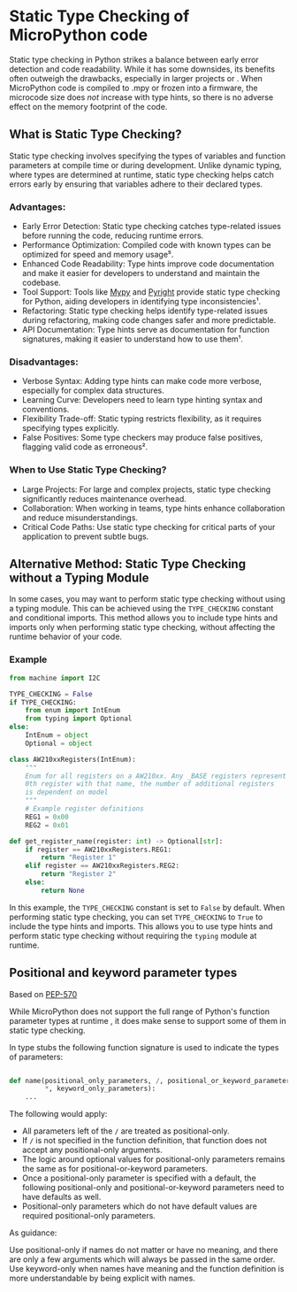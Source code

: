 # Static Type Checking of MicroPython code

Static type checking in Python strikes a balance between early error detection and code readability. While it has some downsides, its benefits often outweigh the drawbacks, especially in larger projects or .
When MicroPython code is compiled to .mpy or frozen into a firmware, the microcode size does *not* increase with type hints, so there is no adverse effect on the memory footprint of the code.

## What is Static Type Checking?
   Static type checking involves specifying the types of variables and function parameters at compile time or during development. Unlike dynamic typing, where types are determined at runtime, static type checking helps catch errors early by ensuring that variables adhere to their declared types.

### Advantages:
   - Early Error Detection: Static type checking catches type-related issues before running the code, reducing runtime errors.
   - Performance Optimization: Compiled code with known types can be optimized for speed and memory usage⁵.
   - Enhanced Code Readability: Type hints improve code documentation and make it easier for developers to understand and maintain the codebase.
   - Tool Support: Tools like [Mypy](mypy) and [Pyright](pyright) provide static type checking for Python, aiding developers in identifying type inconsistencies¹.
   - Refactoring: Static type checking helps identify type-related issues during refactoring, making code changes safer and more predictable.
   - API Documentation: Type hints serve as documentation for function signatures, making it easier to understand how to use them¹.

### Disadvantages:
   - Verbose Syntax: Adding type hints can make code more verbose, especially for complex data structures.
   - Learning Curve: Developers need to learn type hinting syntax and conventions.
   - Flexibility Trade-off: Static typing restricts flexibility, as it requires specifying types explicitly.
   - False Positives: Some type checkers may produce false positives, flagging valid code as erroneous².

### When to Use Static Type Checking?
   - Large Projects: For large and complex projects, static type checking significantly reduces maintenance overhead.
   - Collaboration: When working in teams, type hints enhance collaboration and reduce misunderstandings.
   - Critical Code Paths: Use static type checking for critical parts of your application to prevent subtle bugs.

## Alternative Method: Static Type Checking without a Typing Module

In some cases, you may want to perform static type checking without using a typing module. This can be achieved using the `TYPE_CHECKING` constant and conditional imports. This method allows you to include type hints and imports only when performing static type checking, without affecting the runtime behavior of your code.

### Example

```python
from machine import I2C

TYPE_CHECKING = False
if TYPE_CHECKING:
    from enum import IntEnum
    from typing import Optional
else:
    IntEnum = object
    Optional = object

class AW210xxRegisters(IntEnum):
    """
    Enum for all registers on a AW210xx. Any _BASE registers represent the
    0th register with that name, the number of additional registers
    is dependent on model
    """
    # Example register definitions
    REG1 = 0x00
    REG2 = 0x01

def get_register_name(register: int) -> Optional[str]:
    if register == AW210xxRegisters.REG1:
        return "Register 1"
    elif register == AW210xxRegisters.REG2:
        return "Register 2"
    else:
        return None
```

In this example, the `TYPE_CHECKING` constant is set to `False` by default. When performing static type checking, you can set `TYPE_CHECKING` to `True` to include the type hints and imports. This allows you to use type hints and perform static type checking without requiring the `typing` module at runtime.


## Positional and keyword parameter types 

Based on [PEP-570](https://peps.python.org/pep-0570/)


While MicroPython does not support the full range of Python's function parameter types at runtime ,
it does make sense to support some of them in static type checking.

In type stubs the following function signature is used to indicate the types of parameters:

```python

def name(positional_only_parameters, /, positional_or_keyword_parameters,
         *, keyword_only_parameters):
    ...

```

The following would apply:

- All parameters left of the `/` are treated as positional-only.
- If `/` is not specified in the function definition, that function does not accept any positional-only arguments.
- The logic around optional values for positional-only parameters remains the same as for positional-or-keyword parameters.
- Once a positional-only parameter is specified with a default, the following positional-only and positional-or-keyword parameters need to have defaults as well.
- Positional-only parameters which do not have default values are required positional-only parameters.

As guidance:

Use positional-only if names do not matter or have no meaning, and there are only a few arguments which will always be passed in the same order.
Use keyword-only when names have meaning and the function definition is more understandable by being explicit with names.
